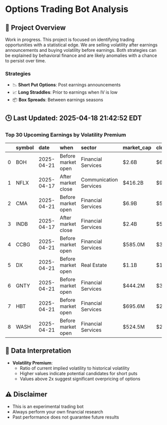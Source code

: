 # Options Trading Bot Analysis

## 🚀 Project Overview
Work in progress. This project is focused on identifying trading opportunities with a statistical edge.
We are selling volatility after earnings announcements and buying volatility before earnings.
Both strategies can be explained by behavioral finance and are likely anomalies with a chance to persist over time.

### Strategies
- 📉 **Short Put Options**: Post earnings announcements
- 📈 **Long Straddles**: Prior to earnings when IV is low
- 📦 **Box Spreads**: Between earnings seasons

## 🕒 Last Updated: 2025-04-18 21:42:52 EDT

### Top 30 Upcoming Earnings by Volatility Premium

|    | symbol   | date       | when               | sector                 | market_cap   | close   | hv_current   | iv_current   | vol_premium   |
|---:|:---------|:-----------|:-------------------|:-----------------------|:-------------|:--------|:-------------|:-------------|:--------------|
|  0 | BOH      | 2025-04-21 | Before market open | Financial Services     | $2.6B        | $64.23  | 38.36%       | 43.15%       | 1.12x         |
|  1 | NFLX     | 2025-04-17 | After market close | Communication Services | $416.2B      | $961.63 | 48.28%       | 50.65%       | 1.05x         |
|  2 | CMA      | 2025-04-21 | Before market open | Financial Services     | $6.9B        | $52.54  | 51.16%       | 49.15%       | 0.96x         |
|  3 | INDB     | 2025-04-17 | After market close | Financial Services     | $2.4B        | $55.36  | 47.31%       | 34.15%       | 0.72x         |
|  4 | CCBG     | 2025-04-21 | Before market open | Financial Services     | $585.0M      | $33.90  | nan%         | nan%         | nanx          |
|  5 | DX       | 2025-04-21 | Before market open | Real Estate            | $1.1B        | $11.59  | nan%         | nan%         | nanx          |
|  6 | GNTY     | 2025-04-21 | Before market open | Financial Services     | $444.2M      | $39.09  | nan%         | nan%         | nanx          |
|  7 | HBT      | 2025-04-21 | Before market open | Financial Services     | $695.6M      | $21.98  | nan%         | nan%         | nanx          |
|  8 | WASH     | 2025-04-21 | Before market open | Financial Services     | $524.5M      | $27.13  | nan%         | nan%         | nanx          |

## 📝 Data Interpretation

- **Volatility Premium**: 
  - Ratio of current implied volatility to historical volatility
  - Higher values indicate potential candidates for short puts
  - Values above 2x suggest significant overpricing of options

## ⚠️ Disclaimer
- This is an experimental trading bot
- Always perform your own financial research
- Past performance does not guarantee future results
